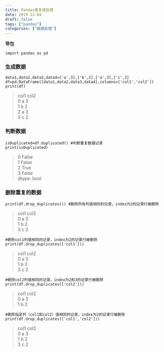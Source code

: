 ```yaml
---
title: Pandas重复值处理
date: 2019-12-04
draft: false
tags: ["pandas"]
categories: ["数据处理"]
---
```


**导包**
```
import pandas as pd
```

### 生成数据
```
data1,data2,data3,data4=['a',3],['b',2],['a',3],['c',2]
df=pd.DataFrame([data1,data2,data3,data4],columns=['col1','col2'])
print(df)
```
> col1  col2  
0    a     3  
1    b     2  
2    a     3  
3    c     2  


### 判断数据
```
isDuplicated=df.duplicated() #判断重复数据记录
print(isDuplicated)
```
> 0    False  
1    False  
2     True  
3    False  
dtype: bool


### 删除重复的数据
```
print(df.drop_duplicates()) #删除所有列值相同的记录，index为2的记录行被删除
```
> col1  col2  
0    a     3  
1    b     2  
3    c     2  


```
#删除col1列值相同的记录，index为2的记录行被删除
print(df.drop_duplicates(['col1'])) 
```
> col1  col2  
0    a     3  
1    b     2  
3    c     2  


```
#删除col2列值相同的记录，index为2和3的记录行被删除
print(df.drop_duplicates(['col2'])) 
```
> col1  col2  
0    a     3  
1    b     2  


```
#删除指定列（col1和col2）值相同的记录，index为2的记录行被删除
print(df.drop_duplicates(['col1','col2'])) 
```
> col1  col2  
0    a     3  
1    b     2  
3    c     2  

